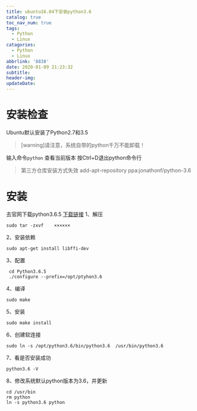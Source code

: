 ```yaml
---
title: ubuntu16.04下安装python3.6
catalog: true
toc_nav_num: true
tags:
  - Python
  - Linux
catagories:
  - Python
  - Linux
abbrlink: '8838'
date: 2020-01-09 21:23:32
subtitle:
header-img:
updateDate:
---
```


# 安装检查
Ubuntu默认安装了Python2.7和3.5
>[warning]请注意，系统自带的python千万不能卸载！

输入命令`python` 查看当前版本
按Ctrl+D退出python命令行

> 第三方仓库安装方式失效
add-apt-repository ppa:jonathonf/python-3.6

# 安装
去官网下载python3.6.5
[下载链接](https://www.python.org/downloads/release/)
1、解压

	sudo tar -zxvf    ××××××
2、安装依赖

 	sudo apt-get install libffi-dev

3、配置

	 cd Python3.6.5
	 ./configure --prefix=/opt/ptyhon3.6

4、编译

	sudo make

5、安装

	sudo make install

6、创建软连接

	sudo ln -s /opt/python3.6/bin/python3.6  /usr/bin/python3.6

7、看是否安装成功

	python3.6 -V

8、修改系统默认python版本为3.6，并更新

	cd /usr/bin
	rm python
	ln -s python3.6 python
